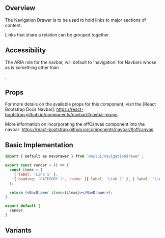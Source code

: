 ## Overview

The Navigation Drawer is to be used to hold links to major sections of content.

Links that share a relation can be grouped together.

## Accessibility

The ARIA role for the navbar, will default to 'navigation' for Navbars whose as is something other than <nav>.

## Props

For more details on the available props for this component, visit the [React Bootstrap Docs Navbar]: https://react-bootstrap.github.io/components/navbar/#navbar-props

More information on incorporating the offCanvas component into the navbar: https://react-bootstrap.github.io/components/navbar/#offcanvas  


## Basic Implementation

```jsx
import { Default as NavDrawer } from `@owlui/navigationdrawer`;

export const render = () => {
  const items = [
    { label: 'Link 1' },
    { heading: 'CATEGORY 1', items: [{ label: 'Link 2' }, { label: 'Link 3' }] },
  ];

  return (<NavDrawer items={items}></NavDrawer>);
}

export default {
  render,
}
```

## Variants
